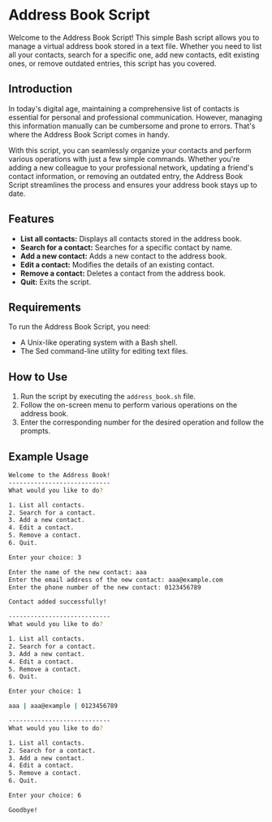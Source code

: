# Address Book Script

Welcome to the Address Book Script! This simple Bash script allows you to manage a virtual address book stored in a text file. Whether you need to list all your contacts, search for a specific one, add new contacts, edit existing ones, or remove outdated entries, this script has you covered.

## Introduction

In today's digital age, maintaining a comprehensive list of contacts is essential for personal and professional communication. However, managing this information manually can be cumbersome and prone to errors. That's where the Address Book Script comes in handy.

With this script, you can seamlessly organize your contacts and perform various operations with just a few simple commands. Whether you're adding a new colleague to your professional network, updating a friend's contact information, or removing an outdated entry, the Address Book Script streamlines the process and ensures your address book stays up to date.

## Features

- **List all contacts:** Displays all contacts stored in the address book.
- **Search for a contact:** Searches for a specific contact by name.
- **Add a new contact:** Adds a new contact to the address book.
- **Edit a contact:** Modifies the details of an existing contact.
- **Remove a contact:** Deletes a contact from the address book.
- **Quit:** Exits the script.

## Requirements

To run the Address Book Script, you need:
- A Unix-like operating system with a Bash shell.
- The Sed command-line utility for editing text files.

## How to Use

1. Run the script by executing the `address_book.sh` file.
2. Follow the on-screen menu to perform various operations on the address book.
3. Enter the corresponding number for the desired operation and follow the prompts.

## Example Usage

```Bash
Welcome to the Address Book!
----------------------------
What would you like to do?

1. List all contacts.
2. Search for a contact.
3. Add a new contact.
4. Edit a contact.
5. Remove a contact.
6. Quit.

Enter your choice: 3

Enter the name of the new contact: aaa
Enter the email address of the new contact: aaa@example.com
Enter the phone number of the new contact: 0123456789

Contact added successfully!

----------------------------
What would you like to do?

1. List all contacts.
2. Search for a contact.
3. Add a new contact.
4. Edit a contact.
5. Remove a contact.
6. Quit.

Enter your choice: 1

aaa | aaa@example | 0123456789

----------------------------
What would you like to do?

1. List all contacts.
2. Search for a contact.
3. Add a new contact.
4. Edit a contact.
5. Remove a contact.
6. Quit.

Enter your choice: 6

Goodbye!

```